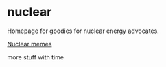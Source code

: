 # nuclear
Homepage for goodies for nuclear energy advocates.


[Nuclear memes](/images/memes.md)

more stuff with time
